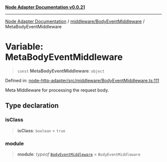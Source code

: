 [**Node Adapter Documentation v0.0.21**](../../../README.md)

***

[Node Adapter Documentation](../../../modules.md) / [middleware/BodyEventMiddleware](../README.md) / MetaBodyEventMiddleware

# Variable: MetaBodyEventMiddleware

> `const` **MetaBodyEventMiddleware**: `object`

Defined in: [node-http-adapter/src/middleware/BodyEventMiddleware.ts:111](https://github.com/stonemjs/node-http-adapter/blob/5be13a78fd98c615af1c99836e662ccd61afb0e8/src/middleware/BodyEventMiddleware.ts#L111)

Meta Middleware for processing the request body.

## Type declaration

### isClass

> **isClass**: `boolean` = `true`

### module

> **module**: *typeof* [`BodyEventMiddleware`](../classes/BodyEventMiddleware.md) = `BodyEventMiddleware`
